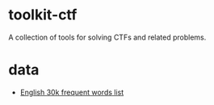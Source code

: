 toolkit-ctf
======

A collection of tools for solving CTFs and related problems.

# data

- [English 30k frequent words list](https://wortschatz.uni-leipzig.de/en/download/English)
